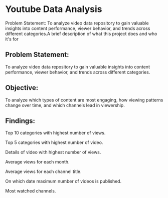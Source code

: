 
# Youtube Data Analysis 

Problem Statement:
To analyze video data repository to gain valuable insights into content performance, viewer behavior, and trends across different categories.A brief description of what this project does and who it's for


## Problem Statement:
To analyze video data repository to gain valuable insights into content performance, viewer behavior, and trends across different categories.
## Objective:
To analyze which types of content are most engaging, how viewing patterns change over time, and which channels lead in viewership.


## Findings:
Top 10 categories with highest number of views.

Top 5 categories with highest number of video.

Details of video with highest number of views.

Average views for each month.

Average views for each channel title.


On which date maximum number of videos is published.

Most watched channels.

